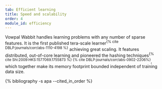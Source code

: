 ```yaml
---
tab: Efficient learning
title: Speed and scalability
order: 4
module_id: efficiency
---
```


Vowpal Wabbit handles learning problems with any number of sparse features. It is the first published tera-scale learner<sup>{% cite DBLP:journals/corr/abs-1110-4198 %}</sup> achieving great scaling. It features distributed, out-of-core learning and pioneered the hashing techniques<sup>{% cite Shi:2009:HKS:1577069.1755873 %} {% cite DBLP:journals/corr/abs-0902-2206%}</sup>, which together make its memory footprint bounded independent of training data size.

<div class="hidden">
  {% bibliography -s apa --cited_in_order %}
</div>
